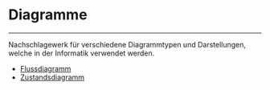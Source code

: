 # Diagramme
---

Nachschlagewerk für verschiedene Diagrammtypen und Darstellungen, welche in der Informatik verwendet werden.

* [Flussdiagramm](?page=/ref/diagram/flowchart/README)
* [Zustandsdiagramm](?page=../statechart/)
